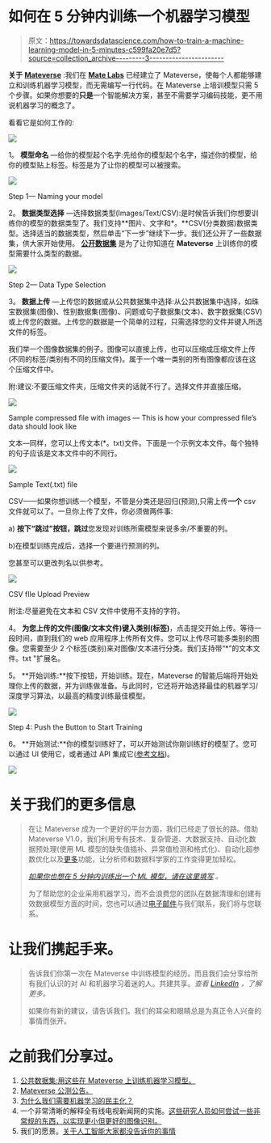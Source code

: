 # 如何在 5 分钟内训练一个机器学习模型

> 原文：<https://towardsdatascience.com/how-to-train-a-machine-learning-model-in-5-minutes-c599fa20e7d5?source=collection_archive---------3----------------------->

**关于** [**Mateverse**](https://www.mateverse.com/) :我们在 [**Mate Labs**](http://matelabs.in/) 已经建立了 Mateverse，使每个人都能够建立和训练机器学习模型，而无需编写一行代码。在 Mateverse 上培训模型只需 5 个步骤。如果你想要的**只是**一个智能解决方案，甚至不需要学习编码技能，更不用说机器学习的概念了。

看看它是如何工作的:

![](img/3963426109c4e3c983c3644a5d06e1db.png)

1。 **模型命名** —给你的模型起个名字:先给你的模型起个名字，描述你的模型，给你的模型贴上标签。标签是为了让你的模型可以被搜索。

![](img/3e198d4b6ddc60c4d6ab40d8f8f1fa27.png)

Step 1— Naming your model

2。 **数据类型选择** —选择数据类型(Images/Text/CSV):是时候告诉我们你想要训练你的模型的数据类型了。我们支持**图片、文字和*。**CSV(分类数据)数据类型。选择适当的数据类型，然后单击“下一步”继续下一步。我们还公开了一些数据集，供大家开始使用。 [**公开数据集**](https://medium.com/@matelabs_ai/public-data-sets-use-these-to-train-machine-learning-models-on-mateverse-4dda18a27851) 是为了让你知道在 **Mateverse** 上训练你的模型需要什么类型的数据。

![](img/723341eb03d717ec301bd4ea3e5c3116.png)

Step 2— Data Type Selection

3。 **数据上传** —上传您的数据或从公共数据集中选择:从公共数据集中选择，如珠宝数据集(图像)、性别数据集(图像)、问题或句子数据集(文本)、数字数据集(CSV)或上传您的数据。上传您的数据是一个简单的过程，只需选择您的文件并键入所选文件的标签。

我们举一个图像数据集的例子。图像可以直接上传，也可以压缩成压缩文件上传(不同的标签/类别有不同的压缩文件)。属于一个唯一类别的所有图像都应该在这个压缩文件中。

附:建议:不要压缩文件夹，压缩文件夹的话就不行了。选择文件并直接压缩。

![](img/a06a010845e8a5b95ee8c7d701f15ef9.png)

Sample compressed file with images — This is how your compressed file’s data should look like

文本—同样，您可以上传文本(*。txt)文件。下面是一个示例文本文件。每个独特的句子应该是文本文件中的不同行。

![](img/1bfe82a1c0311360865d99be912fa4e8.png)

Sample Text(.txt) file

CSV——如果你想训练一个模型，不管是分类还是回归(预测),只需上传**一个** csv 文件就可以了。一旦你上传了文件，你必须做两件事:

a) **按下“跳过”按钮，跳过**您发现对训练所需模型来说多余/不重要的列。

b)在模型训练完成后，选择一个要进行预测的列。

您甚至可以更改列名以供参考。

![](img/a236d093ef2a81d6408f618ffc282fc7.png)

CSV fIle Upload Preview

附注:尽量避免在文本和 CSV 文件中使用不支持的字符。

4。 **为您上传的文件(图像/文本文件)键入类别(标签)**，点击提交开始上传。等待一段时间，直到我们的 web 应用程序上传所有文件。您可以上传尽可能多类别的图像。您需要至少 2 个标签(类别)来对图像/文本进行分类。我们支持带“*”的文本文件。txt "扩展名。

5。 **开始训练:**按下按钮，开始训练。现在，Mateverse 的智能后端将开始处理你上传的数据，并为训练做准备。与此同时，它还将开始选择最佳的机器学习/深度学习算法，以最高的精度训练最佳模型。

![](img/56713ecc6221dc568fc97189d8ce7186.png)

Step 4: Push the Button to Start Training

6。 **开始测试:**你的模型训练好了，可以开始测试你刚训练好的模型了。您可以通过 UI 使用它，或者通过 API 集成它([参考文档](http://docs.mateverse.com/))。

![](img/a5d51f5afb9db4f245ad1b0e7025f474.png)

# 关于我们的更多信息

> 在让 Mateverse 成为一个更好的平台方面，我们已经走了很长的路。借助 Mateverse V1.0，我们利用专有技术、复杂管道、大数据支持、自动化数据预处理(使用 ML 模型的缺失值插补、异常值检测和格式化)、自动化超参数优化以及[更多](http://bit.ly/2UKMO2J)功能，让分析师和数据科学家的工作变得更加轻松。
> 
> [*如果你也想在 5 分钟内训练出一个 ML 模型，请在这里填写*](https://matelabs.typeform.com/to/LIAau1) *。*
> 
> 为了帮助您的企业采用机器学习，而不会浪费您的团队在数据清理和创建有效数据模型方面的时间，您也可以通过[电子邮件](http://mate@matelabs.in)与我们联系，我们将与您联系。

# 让我们携起手来。

> 告诉我们你第一次在 Mateverse 中训练模型的经历。而且我们会分享给所有我们认识的对 AI 和机器学习着迷的人。共建共享。*查看* [*LinkedIn*](https://www.linkedin.com/company/mate-labs/) *，了解更多。*
> 
> 如果你有新的建议，请告诉我们。我们的耳朵和眼睛总是为真正令人兴奋的事情而张开。

# 之前我们分享过。

1.  [公共数据集:用这些在 Mateverse 上训练机器学习模型。](https://medium.com/@matelabs_ai/public-data-sets-use-these-to-train-machine-learning-models-on-mateverse-4dda18a27851)
2.  [Mateverse 公测公告。](https://medium.com/@matelabs_ai/big-announcement-mateverse-is-in-public-beta-a968e727cfdc)
3.  [为什么我们需要机器学习的民主化？](https://medium.com/startup-grind/why-do-we-need-the-democratization-of-machine-learning-80104e43c76f)
4.  一个非常清晰的解释全有线电视新闻网的实施。[这些研究人员如何尝试一些非常规的东西，以实现更小但更好的图像识别。](https://medium.com/@matelabs_ai/how-these-researchers-tried-something-unconventional-to-came-out-with-a-smaller-yet-better-image-544327f30e72)
5.  我们的愿景。[关于人工智能大家都没告诉你的事情](https://medium.com/startup-grind/what-everyone-is-not-telling-you-about-artificial-intelligence-36c8552f3f53)